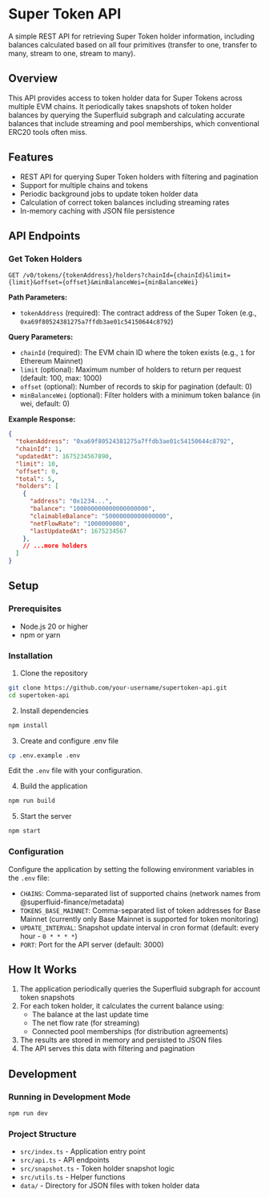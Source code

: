 # Super Token API

A simple REST API for retrieving Super Token holder information, including balances calculated based on all four primitives (transfer to one, transfer to many, stream to one, stream to many).

## Overview

This API provides access to token holder data for Super Tokens across multiple EVM chains. It periodically takes snapshots of token holder balances by querying the Superfluid subgraph and calculating accurate balances that include streaming and pool memberships, which conventional ERC20 tools often miss.

## Features

- REST API for querying Super Token holders with filtering and pagination
- Support for multiple chains and tokens
- Periodic background jobs to update token holder data
- Calculation of correct token balances including streaming rates
- In-memory caching with JSON file persistence

## API Endpoints

### Get Token Holders

```
GET /v0/tokens/{tokenAddress}/holders?chainId={chainId}&limit={limit}&offset={offset}&minBalanceWei={minBalanceWei}
```

**Path Parameters:**
- `tokenAddress` (required): The contract address of the Super Token (e.g., `0xa69f80524381275a7ffdb3ae01c54150644c8792`)

**Query Parameters:**
- `chainId` (required): The EVM chain ID where the token exists (e.g., `1` for Ethereum Mainnet)
- `limit` (optional): Maximum number of holders to return per request (default: 100, max: 1000)
- `offset` (optional): Number of records to skip for pagination (default: 0)
- `minBalanceWei` (optional): Filter holders with a minimum token balance (in wei, default: 0)

**Example Response:**
```json
{
  "tokenAddress": "0xa69f80524381275a7ffdb3ae01c54150644c8792",
  "chainId": 1,
  "updatedAt": 1675234567890,
  "limit": 10,
  "offset": 0,
  "total": 5,
  "holders": [
    {
      "address": "0x1234...",
      "balance": "100000000000000000000",
      "claimableBalance": "50000000000000000",
      "netFlowRate": "1000000000",
      "lastUpdatedAt": 1675234567
    },
    // ...more holders
  ]
}
```

## Setup

### Prerequisites

- Node.js 20 or higher
- npm or yarn

### Installation

1. Clone the repository
```bash
git clone https://github.com/your-username/supertoken-api.git
cd supertoken-api
```

2. Install dependencies
```bash
npm install
```

3. Create and configure .env file
```bash
cp .env.example .env
```
Edit the `.env` file with your configuration.

4. Build the application
```bash
npm run build
```

5. Start the server
```bash
npm start
```

### Configuration

Configure the application by setting the following environment variables in the `.env` file:

- `CHAINS`: Comma-separated list of supported chains (network names from @superfluid-finance/metadata)
- `TOKENS_BASE_MAINNET`: Comma-separated list of token addresses for Base Mainnet (currently only Base Mainnet is supported for token monitoring)
- `UPDATE_INTERVAL`: Snapshot update interval in cron format (default: every hour - `0 * * * *`)
- `PORT`: Port for the API server (default: 3000)

## How It Works

1. The application periodically queries the Superfluid subgraph for account token snapshots
2. For each token holder, it calculates the current balance using:
   - The balance at the last update time
   - The net flow rate (for streaming)
   - Connected pool memberships (for distribution agreements)
3. The results are stored in memory and persisted to JSON files
4. The API serves this data with filtering and pagination

## Development

### Running in Development Mode

```bash
npm run dev
```

### Project Structure

- `src/index.ts` - Application entry point
- `src/api.ts` - API endpoints
- `src/snapshot.ts` - Token holder snapshot logic
- `src/utils.ts` - Helper functions
- `data/` - Directory for JSON files with token holder data 